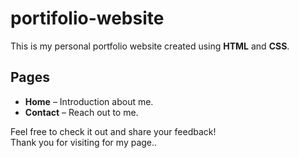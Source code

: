 # portifolio-website
This is my personal portfolio website created using **HTML** and **CSS**.  

## Pages  
- **Home** – Introduction about me.  
- **Contact** – Reach out to me.  

Feel free to check it out and share your feedback!  
Thank you for visiting for my page..
